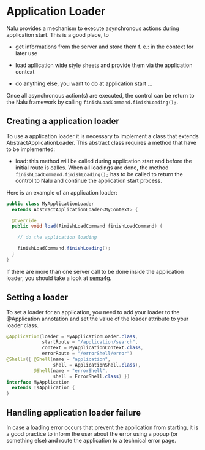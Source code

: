 # Application Loader
Nalu provides a mechanism to execute asynchronous actions during application start. This is a good place, to

* get informations from the server and store them f. e.: in the context for later use

* load apllication wide style sheets and provide them via the application context

* do anything else, you want to do at application start ...

Once all asynchronous action(s) are executed, the control can be return to the Nalu framework by calling ```finishLoadCommand.finishLoading();```.

## Creating a application loader
To use a application loader it is necessary to implement a class that extends AbstractApplicationLoader. This abstract class requires a method that have to be implemented:

* load: this method will be called during application start and before the initial route is calles. When all loadings are done, the method ```finishLoadCommand.finishLoading();``` has to be called to return the control to Nalu and continue the application start process.

Here is an example of an application loader:

```Java
public class MyApplicationLoader
  extends AbstractApplicationLoader<MyContext> {

  @Override
  public void load(FinishLoadCommand finishLoadCommand) {

    // do the application loading

    finishLoadCommand.finishLoading();
  }
}
```
If there are more than one server call to be done inside the application loader, you should take a look at [sema4g](https://github.com/mvp4g/sema4g).

## Setting a loader
To set a loader for an application, you need to add your loader to the @Application annotation and set the value of the loader attribute to your loader class.

```Java
@Application(loader = MyApplicationLoader.class,
             startRoute = "/application/search",
             context = MyApplicationContext.class,
             errorRoute = "/errorShell/error")
@Shells({ @Shell(name = "application",
                 shell = ApplicationShell.class),
          @Shell(name = "errorShell",
                 shell = ErrorShell.class) })
interface MyApplication
  extends IsApplication {
}
```

## Handling application loader failure
In case a loading error occurs that prevent the application from starting, it is a good practice to inform the user about the error using a popup (or something else) and route the application to a technical error page.
